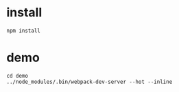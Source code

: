 # install

```
npm install
```

# demo

```
cd demo
../node_modules/.bin/webpack-dev-server --hot --inline
```

